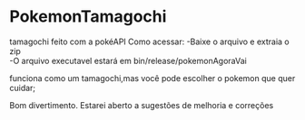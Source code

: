 # PokemonTamagochi
tamagochi feito com a pokéAPI
Como acessar:
-Baixe o arquivo e extraia o zip
<br>
-O arquivo executavel estará em bin/release/pokemonAgoraVai

funciona como um tamagochi,mas você pode escolher o pokemon que quer cuidar;

Bom divertimento. Estarei aberto a sugestões de melhoria e correções
